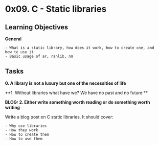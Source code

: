 # 0x09. C - Static libraries

## Learning Objectives

**General**

    - What is a static library, how does it work, how to create one, and how to use it
    - Basic usage of ar, ranlib, nm

## Tasks

**0. A library is not a luxury but one of the necessities of life**


**1. Without libraries what have we? We have no past and no future **


**BLOG: 2. Either write something worth reading or do something worth writing**

Write a blog post on C static libraries. It should cover:

    - Why use libraries
    - How they work
    - How to create them
    - How to use them
